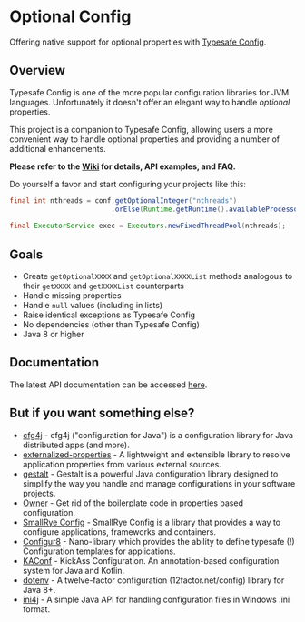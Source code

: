 Optional Config
===============
Offering native support for optional properties with [Typesafe Config](https://github.com/lightbend/config).

Overview
--------
Typesafe Config is one of the more popular configuration libraries for JVM languages. Unfortunately it doesn't offer an elegant way to handle _optional_ properties.

This project is a companion to Typesafe Config, allowing users a more convenient way to handle optional properties and providing a number of additional enhancements.

**Please refer to the [Wiki](https://github.com/zleonov/optional-config/wiki) for details, API examples, and FAQ.**

Do yourself a favor and start configuring your projects like this:

```java
final int nthreads = conf.getOptionalInteger("nthreads")
                         .orElse(Runtime.getRuntime().availableProcessors());
      
final ExecutorService exec = Executors.newFixedThreadPool(nthreads);
```

Goals
-----
- Create `getOptionalXXXX` and `getOptionalXXXXList` methods analogous to their `getXXXX` and `getXXXXList` counterparts
- Handle missing properties
- Handle `null` values (including in lists)
- Raise identical exceptions as Typesafe Config
- No dependencies (other than Typesafe Config)
- Java 8 or higher

Documentation
-------------
The latest API documentation can be accessed [here](https://zleonov.github.io/optional-config/api/latest).

But if you want something else?
-------------------------------
- [cfg4j](https://github.com/cfg4j/cfg4j) - cfg4j ("configuration for Java") is a configuration library for Java distributed apps (and more).
- [externalized-properties](https://github.com/joel-jeremy/externalized-properties) - A lightweight and extensible library to resolve application properties from various external sources.
- [gestalt](https://github.com/gestalt-config/gestalt) - Gestalt is a powerful Java configuration library designed to simplify the way you handle and manage configurations in your software projects.
- [Owner](https://matteobaccan.github.io/owner) - Get rid of the boilerplate code in properties based configuration.
- [SmallRye Config](https://github.com/smallrye/smallrye-config) - SmallRye Config is a library that provides a way to configure applications, frameworks and containers.
- [Configur8](http://dentondav.id/configur8) - Nano-library which provides the ability to define typesafe (!) Configuration templates for applications.
- [KAConf](https://github.com/mariomac/kaconf) - KickAss Configuration. An annotation-based configuration system for Java and Kotlin.
- [dotenv](https://github.com/shyiko/dotenv) - A twelve-factor configuration (12factor.net/config) library for Java 8+.
- [ini4j](https://ini4j.sourceforge.net) - A simple Java API for handling configuration files in Windows .ini format.
